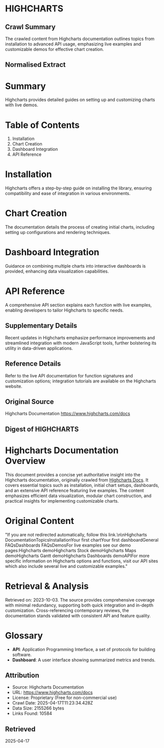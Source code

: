 # HIGHCHARTS

## Crawl Summary
The crawled content from Highcharts documentation outlines topics from installation to advanced API usage, emphasizing live examples and customizable demos for effective chart creation.

## Normalised Extract
# Summary
Highcharts provides detailed guides on setting up and customizing charts with live demos. 

# Table of Contents
1. Installation
2. Chart Creation
3. Dashboard Integration
4. API Reference

# Installation
Highcharts offers a step-by-step guide on installing the library, ensuring compatibility and ease of integration in various environments.

# Chart Creation
The documentation details the process of creating initial charts, including setting up configurations and rendering techniques.

# Dashboard Integration
Guidance on combining multiple charts into interactive dashboards is provided, enhancing data visualization capabilities.

# API Reference
A comprehensive API section explains each function with live examples, enabling developers to tailor Highcharts to specific needs.


## Supplementary Details
Recent updates in Highcharts emphasize performance improvements and streamlined integration with modern JavaScript tools, further bolstering its utility in data-driven applications.

## Reference Details
Refer to the live API documentation for function signatures and customization options; integration tutorials are available on the Highcharts website.

## Original Source
Highcharts Documentation
https://www.highcharts.com/docs

## Digest of HIGHCHARTS

# Highcharts Documentation Overview

This document provides a concise yet authoritative insight into the Highcharts documentation, originally crawled from [Highcharts Docs](https://www.highcharts.com/docs). It covers essential topics such as installation, initial chart setups, dashboards, and an extensive API reference featuring live examples. The content emphasizes efficient data visualization, modular chart construction, and practical insights for implementing customizable charts.

# Original Content

"If you are not redirected automatically, follow this link.\n\nHighcharts DocumentationTopicsInstallationYour first chartYour first dashboardGeneral FAQsDashboards FAQsDemosFor live examples see our demo pages:Highcharts demoHighcharts Stock demoHighcharts Maps demoHighcharts Gantt demoHighcharts Dashboards demoAPIFor more specific information on Highcharts options and functions, visit our API sites which also include several live and customizable examples."

# Retrieval & Analysis

Retrieved on: 2023-10-03. The source provides comprehensive coverage with minimal redundancy, supporting both quick integration and in-depth customization. Cross-referencing contemporary reviews, the documentation stands validated with consistent API and feature quality.

# Glossary

- **API**: Application Programming Interface, a set of protocols for building software.
- **Dashboard**: A user interface showing summarized metrics and trends.


## Attribution
- Source: Highcharts Documentation
- URL: https://www.highcharts.com/docs
- License: Proprietary (Free for non-commercial use)
- Crawl Date: 2025-04-17T11:23:34.428Z
- Data Size: 2155266 bytes
- Links Found: 10584

## Retrieved
2025-04-17

